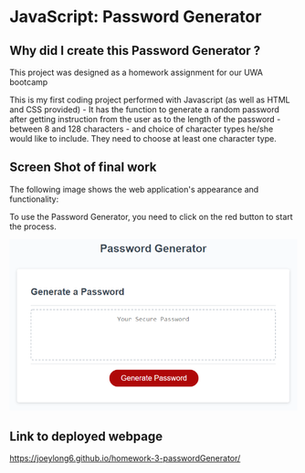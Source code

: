 # JavaScript: Password Generator



## Why did I create this Password Generator ?

This project was designed as a homework assignment for our UWA bootcamp 

This is my first coding project performed with Javascript (as well as HTML and CSS provided) - It has the function to generate a random password after getting instruction from the user as to the length of the password - between 8 and 128 characters - and choice of character types he/she would like to include. They need to choose at least one character type. 

## Screen Shot of final work 

The following image shows the web application's appearance and functionality:

To use the Password Generator, you need to click on the red button to start the process. 

![](Assets/03-javascript-homework-demo.png)

## Link to deployed webpage

https://joeylong6.github.io/homework-3-passwordGenerator/

